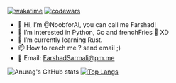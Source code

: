 [![wakatime](https://wakatime.com/badge/user/7dae04ad-9fb6-4918-a864-d33fd4947a05.svg)](https://wakatime.com/@7dae04ad-9fb6-4918-a864-d33fd4947a05) [![codewars](https://www.codewars.com/users/NoobforAl/badges/micro)](https://www.codewars.com/users/NoobforAl)

- 👋 Hi, I’m @NoobforAl, you can call me Farshad!
- 👀 I’m interested in Python, Go and frenchFries 🍟 XD
- 🌱 I’m currently learning Rust.
- 📫 How to reach me ? send email ;)
- 📧 Email: FarshadSarmali@pm.me

![Anurag's GitHub stats](https://github-readme-stats.vercel.app/api?username=NoobforAl&show_icons=true&theme=dracula)
[![Top Langs](https://github-readme-stats.vercel.app/api/top-langs/?username=NoobforAl&layout=compact&theme=dracula)](https://github.com/anuraghazra/github-readme-stats)

<!---
NoobforAl/NoobforAl is a ✨ special ✨ repository because its `README.md` (this file) appears on your GitHub profile.
You can click the Preview link to take a look at your changes.
--->
